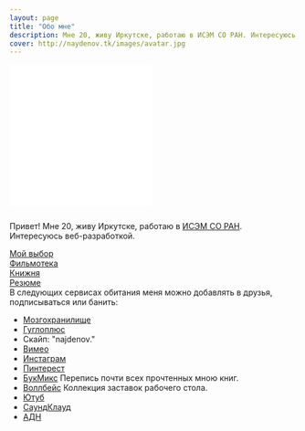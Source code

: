 ```yaml
---
layout: page
title: "Обо мне"
description: Мне 20, живу Иркутске, работаю в ИСЭМ СО РАН. Интересуюсь вебом.
cover: http://naydenov.tk/images/avatar.jpg
---
```

<div>
 <iframe class="grafotar" src="/about/includeava.htm" width="250" height="250" scrolling="no" frameborder="0" ></iframe>
</div>
<div  class="about">
      <p style="padding-top: 0.8em">Привет! Мне 20, живу Иркутске, работаю в <a href="http://sei.irk.ru/">ИСЭМ СО РАН</a>. Интересуюсь веб-разработкой.<BR></p>
	  <a href="http://naydenov.tk/my-elect/">Мой выбор </a><BR>
      <a href="http://naydenov.tk/filmoteka/">Фильмотека </a><BR>			
      <a href="http://naydenov.tk/books/">Книжня </a><BR>
      <a href="http://naydenov.tk/cv/">Резюме </a><BR>		
</div>
<div class="dot"></div>
В следующих сервисах обитания меня можно добавлять в друзья, подписываться или банить:

* [Мозгохранилище](http://brainstorage.me/naydenov)    
* [Гуглоплюс](https://plus.google.com/113419197580831650129/posts)
* Скайп: "najdenov."  
* [Вимео](https://vimeo.com/naydenov)
* [Инстаграм](http://instagram.com/tinki_vinki)    
* [Пинтерест](http://pinterest.com/naydenov/boards/)
* [БукМикс](http://bookmix.ru/users/index.phtml?uid=23010) Перепись почти всех прочтенных мною книг. 
* [Воллбейс](http://wallbase.cc/user/profile/81866) Коллекция заставок рабочего стола.
* [Ютуб](https://www.youtube.com/user/thenaidenov)
* [СаундКлауд](https://soundcloud.com/against_sleep)
* [АДН](https://alpha.app.net/dobro)
